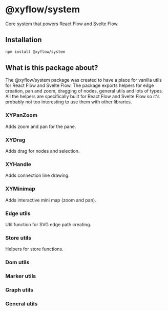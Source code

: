 # @xyflow/system

Core system that powers React Flow and Svelte Flow.

## Installation 

```sh 
npm install @xyflow/system
```

## What is this package about?

The @xyflow/system package was created to have a place for vanilla utils for React Flow and Svelte Flow. The package exports helpers for edge creation, pan and zoom, dragging of nodes, general utils and lots of types. All the helpers are specifically built for React Flow and Svelte Flow so it's probably not too interesting to use them with other libraries. 

### XYPanZoom

Adds zoom and pan for the pane. 

### XYDrag

Adds drag for nodes and selection.

### XYHandle 

Adds connection line drawing.

### XYMinimap 

Adds interactive mini map (zoom and pan).

### Edge utils 

Util function for SVG edge path creating.

### Store utils

Helpers for store functions.

### Dom utils

### Marker utils

### Graph utils

### General utils 


